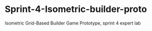 # Sprint-4-Isometric-builder-proto
Isometric Grid-Based Builder Game Prototype, sprint 4 expert lab
